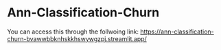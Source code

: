 # Ann-Classification-Churn


You can access this through the follwoing link: https://ann-classification-churn-bvawwbbknhskkhswywgzpj.streamlit.app/
